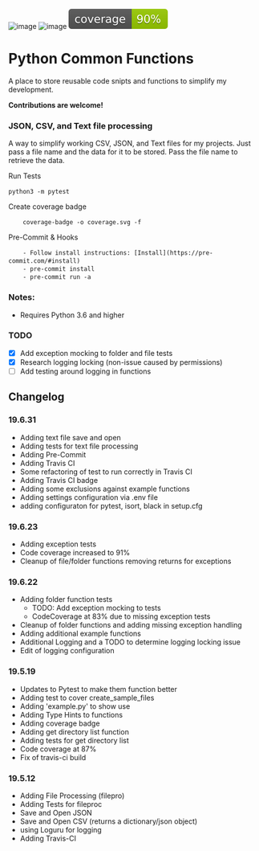 ![image](https://img.shields.io/badge/calver-YYYY.MM.DD-22bfda.svg "CalVer")
![image](https://travis-ci.org/devsetgo/python_common_functions.svg "Build Status")
![image](/app/coverage.svg "CalVer")

# Python Common Functions
A place to store reusable code snipts and functions to simplify my development.

**Contributions are welcome!**

### JSON, CSV, and Text file processing
A way to simplify working CSV, JSON, and Text files for my projects. Just pass a file name and the data for it to be stored. Pass the file name to retrieve the data.

Run Tests
~~~~
python3 -m pytest
~~~~

Create coverage badge
~~~~
    coverage-badge -o coverage.svg -f
~~~~

Pre-Commit & Hooks
~~~~
    - Follow install instructions: [Install](https://pre-commit.com/#install)
    - pre-commit install
    - pre-commit run -a
~~~~

### Notes:
- Requires Python 3.6 and higher

### TODO
- [x] Add exception mocking to folder and file tests
- [x] Research logging locking (non-issue caused by permissions)
- [ ] Add testing around logging in functions
## Changelog
### 19.6.31
- Adding text file save and open
- Adding tests for text file processing
- Adding Pre-Commit
- Adding Travis CI
- Some refactoring of test to run correctly in Travis CI
- Adding Travis CI badge
- Adding some exclusions against example functions
- Adding settings configuration via .env file
- adding configuraton for pytest, isort, black in setup.cfg

### 19.6.23
- Adding exception tests
- Code coverage increased to 91%
- Cleanup of file/folder functions removing returns for exceptions

### 19.6.22
- Adding folder function tests
  - TODO: Add exception mocking to tests
  - CodeCoverage at 83% due to missing exception tests
- Cleanup of folder functions and adding missing exception handling
- Adding additional example functions
- Additional Logging and a TODO to determine logging locking issue
- Edit of logging configuration

### 19.5.19
- Updates to Pytest to make them function better
- Adding test to cover create_sample_files
- Adding 'example.py' to show use
- Adding Type Hints to functions
- Adding coverage badge
- Adding get directory list function
- Adding tests for get directory list
- Code coverage at 87%
- Fix of travis-ci build

### 19.5.12
- Adding File Processing (filepro)
- Adding Tests for fileproc
- Save and Open JSON
- Save and Open CSV (returns a dictionary/json object)
- using Loguru for logging
- Adding Travis-CI